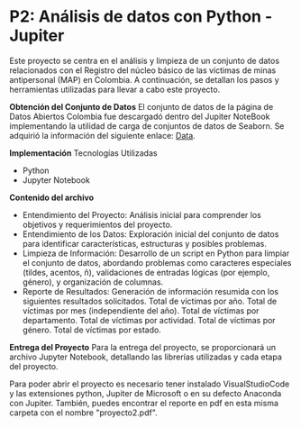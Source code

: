 # P2: Análisis de datos con Python - Jupiter

Este proyecto se centra en el análisis y limpieza de un conjunto de datos relacionados con el Registro del núcleo básico de las víctimas de minas antipersonal (MAP) en Colombia. A continuación, se detallan los pasos y herramientas utilizadas para llevar a cabo este proyecto.

**Obtención del Conjunto de Datos**
El conjunto de datos de la página de Datos Abiertos Colombia fue descargadó dentro del Jupiter NoteBook implementando la utilidad de carga de conjuntos de datos de Seaborn. Se adquirió la información del siguiente enlace: [Data](https://storage.googleapis.com/media-help-ots-geomarketing-odoo/Situaci_n_V_ctimas_Minas_Antipersonal_en_Colombia_20240103.csv).

**Implementación**
Tecnologías Utilizadas
- Python
- Jupyter Notebook

**Contenido del archivo**
- Entendimiento del Proyecto: Análisis inicial para comprender los objetivos y requerimientos del proyecto.
- Entendimiento de los Datos: Exploración inicial del conjunto de datos para identificar características, estructuras y posibles problemas.
- Limpieza de Información: Desarrollo de un script en Python para limpiar el conjunto de datos, abordando problemas como caracteres especiales (tildes, acentos, ñ), validaciones de entradas lógicas (por ejemplo, género), y organización de columnas.
- Reporte de Resultados: Generación de información resumida con los siguientes resultados solicitados.
   Total de víctimas por año.
   Total de víctimas por mes (independiente del año).
   Total de víctimas por departamento.
   Total de víctimas por actividad.
   Total de víctimas por género.
   Total de víctimas por estado.

**Entrega del Proyecto**
Para la entrega del proyecto, se proporcionará un archivo Jupyter Notebook, detallando las librerías utilizadas y cada etapa del proyecto.

Para poder abrir el proyecto es necesario tener instalado VisualStudioCode y las extensiones python, Jupiter de Microsoft o en su defecto Anaconda con Jupiter. También, puedes encontrar el reporte en pdf en esta misma carpeta con el nombre "proyecto2.pdf".


